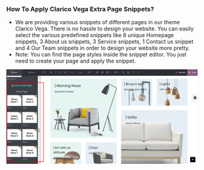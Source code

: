 
### How To Apply Clarico Vega Extra Page Snippets?



* We are providing various snippets of different pages in our theme Clarico Vega. There is no hassle to design your website. You can easily select the various predefined snippets like 8 unique Homepage snippets, 3 About us snippets, 3 Service snippets, 1 Contact us snippet and 4 Our Team snippets in order to design your website more pretty.
* Note: You can find the page styles inside the snippet editor. You just need to create your page and apply the snippet.


![](./images/9-1.png)



